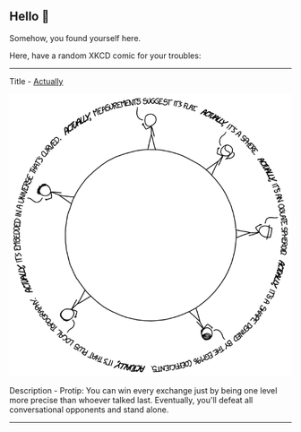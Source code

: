 ## Hello 👀

Somehow, you found yourself here.

Here, have a random XKCD comic for your troubles:

-----------------------------------

Title - [Actually](https://xkcd.com/1318)

![Actually](./random_comic.png)

Description - Protip: You can win every exchange just by being one level more precise than whoever talked last. Eventually, you'll defeat all conversational opponents and stand alone.

-----------------------------------